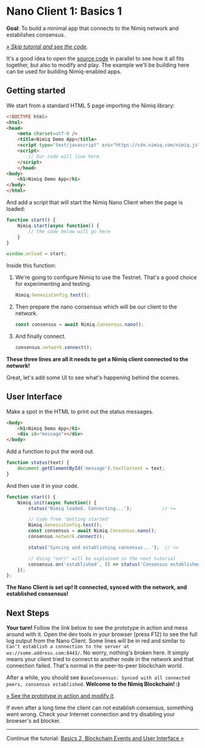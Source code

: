 # Nano Client 1: Basics 1

**Goal**: To build a minimal app that connects to the Nimiq network and establishes consensus.

_[» Skip tutorial and see the code](playground.html#nano-client-1-basics-demo.html)._

It's a good idea to open the [source code](playground.html#basic-client.html)
in parallel to see how it all fits together, but also to modify and play.
The example we'll be building here can be used for building Nimiq-enabled apps.

## Getting started

We start from a standard HTML 5 page importing the Nimiq library:

```HTML
<!DOCTYPE html>
<html>
<head>
    <meta charset=utf-8 />
    <title>Nimiq Demo App</title>
    <script type="text/javascript" src="https://cdn.nimiq.com/nimiq.js"></script>
    <script>
        // Our code will live here
    </script>
    </head>
<body>
    <h1>Nimiq Demo App</h1>
</body>
</html>
```

And add a script that will start the Nimiq Nano Client when the page is loaded:

```js
function start() {
    Nimiq.start(async function() {
        // the code below will go here
    }
}

window.onload = start;
```

Inside this function:

1) We're going to configure Nimiq to use the Testnet.
   That's a good choice for experimenting and testing.

   ```js
   Nimiq.GenesisConfig.test();
   ```

2) Then prepare the nano consensus which will be our client to the network.

   ```js
   const consensus = await Nimiq.Consensus.nano();
   ```

3) And finally connect.

   ```js
   consensus.network.connect();
   ```

**These three lines are all it needs to get a Nimiq client connected to the network!**

Great, let's add some UI to see what's happening behind the scenes.

## User Interface

Make a spot in the HTML to print out the status messages.

```html
<body>
    <h1>Nimiq Demo App</h1>
    <div id="message"></div>
</body>
```

Add a function to put the word out.

```js
function status(text) {
    document.getElementById('message').textContent = text;
}
```

And then use it in your code.

```js
function start() {
    Nimiq.init(async function() {
        status('Nimiq loaded. Connecting...');           // <=

        // Code from 'Getting started'
        Nimiq.GenesisConfig.test();
        const consensus = await Nimiq.Consensus.nano();
        consensus.network.connect();

        status('Syncing and establishing consensus...');  // <=

        // Using "on()" will be explained in the next tutorial
        consensus.on('established', () => status('Consensus established'));
    });
};
```

**The Nano Client is set up! It connected, synced with the network, and established consensus!**

## Next Steps

**Your turn!** Follow the link below to see the prototype in action and mess around with it.
Open the dev tools in your browser (press F12) to see the full log output from the Nano Client.
Some lines will be in red and similar to
`Can’t establish a connection to the server at ws://some.address.com:8443/`.
No worry, nothing's broken here.
It simply means your client tried to connect to another node in the network and that connection failed.
That's normal in the peer-to-peer blockchain world.

After a while, you should see
`BaseConsensus: Synced with all connected peers, consensus established`.
**Welcome to the Nimiq Blockchain! :)**

[» See the prototype in action and modify it](playground.html#nano-client-1-basics-demo.html).

If even after a long time the client can not establish consensus, something went wrong.
Check your Internet connection and try disabling your browser's ad blocker.

---

Continue the tutorial: [Basics 2, Blockchain Events and User Interface »](nano-client-2-events-and-ui)

